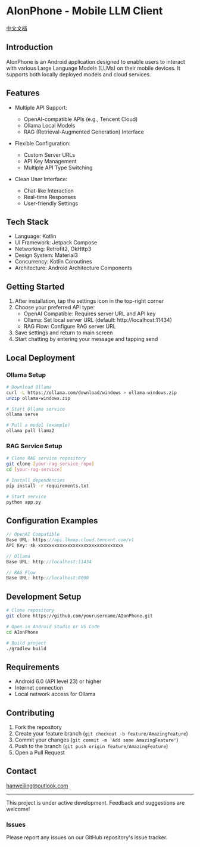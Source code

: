 # AIonPhone - Mobile LLM Client

[中文文档](README_zh.md)

## Introduction

AIonPhone is an Android application designed to enable users to interact with various Large Language Models (LLMs) on their mobile devices. It supports both locally deployed models and cloud services.

## Features

- Multiple API Support:
  - OpenAI-compatible APIs (e.g., Tencent Cloud)
  - Ollama Local Models
  - RAG (Retrieval-Augmented Generation) Interface

- Flexible Configuration:
  - Custom Server URLs
  - API Key Management
  - Multiple API Type Switching

- Clean User Interface:
  - Chat-like Interaction
  - Real-time Responses
  - User-friendly Settings

## Tech Stack

- Language: Kotlin
- UI Framework: Jetpack Compose
- Networking: Retrofit2, OkHttp3
- Design System: Material3
- Concurrency: Kotlin Coroutines
- Architecture: Android Architecture Components

## Getting Started

1. After installation, tap the settings icon in the top-right corner
2. Choose your preferred API type:
   - OpenAI Compatible: Requires server URL and API key
   - Ollama: Set local server URL (default: http://localhost:11434)
   - RAG Flow: Configure RAG server URL
3. Save settings and return to main screen
4. Start chatting by entering your message and tapping send

## Local Deployment

### Ollama Setup
```bash
# Download Ollama
curl -L https://ollama.com/download/windows > ollama-windows.zip
unzip ollama-windows.zip

# Start Ollama service
ollama serve

# Pull a model (example)
ollama pull llama2
```

### RAG Service Setup
```bash
# Clone RAG service repository
git clone [your-rag-service-repo]
cd [your-rag-service]

# Install dependencies
pip install -r requirements.txt

# Start service
python app.py
```

## Configuration Examples

```kotlin
// OpenAI Compatible
Base URL: https://api.lkeap.cloud.tencent.com/v1
API Key: sk-xxxxxxxxxxxxxxxxxxxxxxxxxxxxxxxx

// Ollama
Base URL: http://localhost:11434

// RAG Flow
Base URL: http://localhost:8000
```

## Development Setup

```bash
# Clone repository
git clone https://github.com/yourusername/AIonPhone.git

# Open in Android Studio or VS Code
cd AIonPhone

# Build project
./gradlew build
```

## Requirements

- Android 6.0 (API level 23) or higher
- Internet connection
- Local network access for Ollama

## Contributing

1. Fork the repository
2. Create your feature branch (`git checkout -b feature/AmazingFeature`)
3. Commit your changes (`git commit -m 'Add some AmazingFeature'`)
4. Push to the branch (`git push origin feature/AmazingFeature`)
5. Open a Pull Request

## Contact

<hanweiling@outlook.com>

---

This project is under active development. Feedback and suggestions are welcome!

### Issues

Please report any issues on our GitHub repository's issue tracker.

